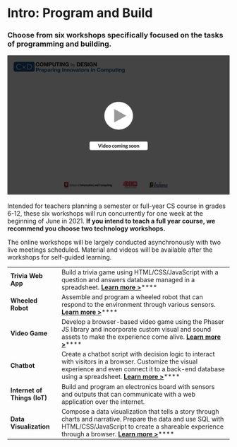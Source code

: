 # Intro: Program and Build

### Choose from six workshops specifically focused on the tasks of programming and building.

![](../.gitbook/assets/vidcoming.png)

Intended for teachers planning a semester or full-year CS course in grades 6-12, these six workshops will run concurrently for one week at the beginning of June in 2021. **If you intend to teach a full year course, we recommend you choose two technology workshops.** 

The online workshops will be largely conducted asynchronously with two live meetings scheduled.  Material and videos will be available after the workshops for self-guided learning.



|  |  |
| :--- | :--- |
| **Trivia Web App** | Build a trivia game using HTML/CSS/JavaScript with a question and answers database managed in a spreadsheet. [**Learn more &gt;**](trivia.md)\*\*\*\* |
| **Wheeled Robot** | Assemble and program a wheeled robot that can respond to the environment through various sensors. [**Learn more &gt;**](robot.md)\*\*\*\* |
| **Video Game** | Develop a browser-based video game using the Phaser JS library and incorporate custom visual and sound assets to make the experience come alive. [**Learn more &gt;**](video-game.md)\*\*\*\* |
| **Chatbot** | Create a chatbot script with decision logic to interact with visitors in a browser. Customize the visual experience and even connect it to a back-end database using a spreadsheet. [**Learn more &gt;**](chatbot.md)\*\*\*\* |
| **Internet of Things \(IoT\)** | Build and program an electronics board with sensors and outputs that can communicate with a web application over the internet. |
| **Data Visualization** | Compose a data visualization that tells a story through charts and narrative. Prepare the data and use SQL with HTML/CSS/JavaScript to create a shareable experience through a browser. [**Learn more &gt;**](dataviz.md)\*\*\*\* |



